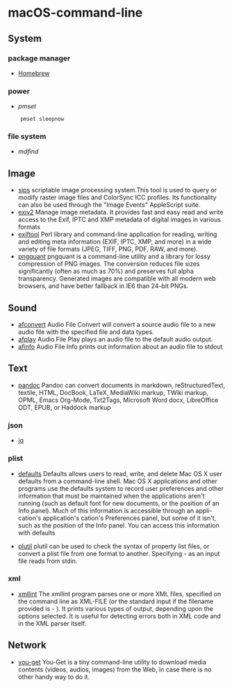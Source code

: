 # macOS-command-line


## System

### package manager

* [Homebrew](https://brew.sh/)

### power

* _pmset_
```
	pmset sleepnow
``` 

### file system

* _mdfind_


## Image

* [sips](https://developer.apple.com/legacy/library/documentation/Darwin/Reference/ManPages/man1/sips.1.html) scriptable image processing system.This tool is used to query or modify raster image files and ColorSync ICC profiles.  Its functionality can also be used through the "Image Events" AppleScript suite.
* [exiv2](http://www.exiv2.org/) Manage image metadata. It provides fast and easy read and write access to the Exif, IPTC and XMP metadata of digital images in various formats
* [exiftool](https://sourceforge.net/projects/exiftool/) Perl library and command-line application for reading, writing and editing meta information (EXIF, IPTC, XMP, and more) in a wide variety of file formats (JPEG, TIFF, PNG, PDF, RAW, and more).
* [pngquant](https://pngquant.org) pngquant is a command-line utility and a library for lossy compression of PNG images. The conversion reduces file sizes significantly (often as much as 70%) and preserves full alpha transparency. Generated images are compatible with all modern web browsers, and have better fallback in IE6 than 24-bit PNGs.

## Sound

* [afconvert](https://developer.apple.com/legacy/library/documentation/Darwin/Reference/ManPages/man1/afconvert.1.html) Audio File Convert will convert a source audio file to a new audio file with the specified file and data types.
* [afplay](https://developer.apple.com/legacy/library/documentation/Darwin/Reference/ManPages/man1/afplay.1.html) Audio File Play plays an audio file to the default audio output.
* [afinfo](https://developer.apple.com/legacy/library/documentation/Darwin/Reference/ManPages/man1/afinfo.1.html) Audio File Info prints out information about an audio file to stdout

## Text

* [pandoc](http://pandoc.org/) Pandoc can convert documents in markdown, reStructuredText, textile, HTML, DocBook, LaTeX, MediaWiki markup, TWiki markup, OPML, Emacs Org-Mode, Txt2Tags, Microsoft Word docx, LibreOffice ODT, EPUB, or Haddock markup

### json

* [jq](https://stedolan.github.io/jq/)

### plist 

* [defaults](https://developer.apple.com/legacy/library/documentation/Darwin/Reference/ManPages/man1/defaults.1.html) Defaults allows users to read, write, and delete Mac OS X user defaults from a command-line shell. Mac OS X applications and other programs use the defaults system to record user preferences and other information that must be maintained when the applications aren't running (such as default font for new documents, or the position of an Info panel). Much of this information is accessible through an appli-cation's application's cation's Preferences panel, but some of it isn't, such as the position of the Info panel. You can access this information with defaults

* [plutil](https://developer.apple.com/legacy/library/documentation/Darwin/Reference/ManPages/man1/plutil.1.html) plutil can be used to check the syntax of property list files, or convert a plist file from one format to another.  Specifying - as an input file reads from stdin.

### xml

* [xmllint](http://xmlsoft.org/xmllint.html) The xmllint program parses one or more XML files, specified on the command line as XML-FILE (or the standard input if the filename provided is - ). It prints various types of output, depending upon the options selected. It is useful for detecting errors both in XML code and in the XML parser itself.

## Network

* [you-get](https://github.com/soimort/you-get) You-Get is a tiny command-line utility to download media contents (videos, audios, images) from the Web, in case there is no other handy way to do it.
 

